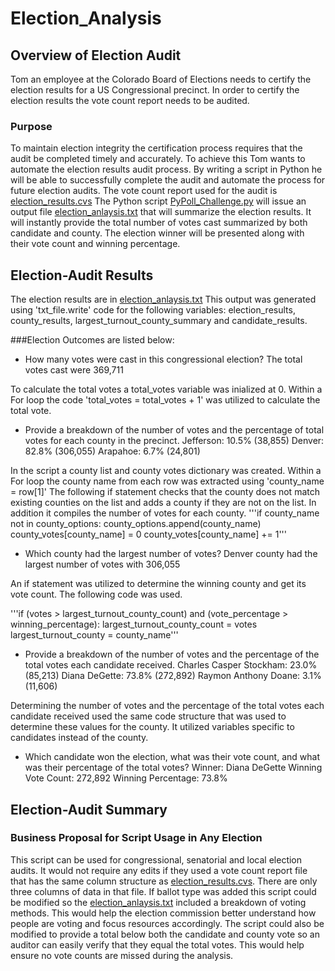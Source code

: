 # Election_Analysis

## Overview of Election Audit
Tom an employee at the Colorado Board of Elections needs to certify the election results for a US Congressional precinct.
In order to certify the election results the vote count report needs to be audited.

### Purpose
To maintain election integrity the certification process requires that the audit be completed timely and accurately.
To achieve this Tom wants to automate the election results audit process.
By writing a script in Python he will be able to successfully complete the audit and automate the process for future election audits.
The vote count report used for the audit is [election_results.cvs](Resources/election_results.csv)
The Python script [PyPoll_Challenge.py](PyPoll_Challenge.py) will issue an output file [election_anlaysis.txt](Analysis/election_anlaysis.txt) that will summarize the election results.
It will instantly provide the total number of votes cast summarized by both candidate and county.
The election winner will be presented along with their vote count and winning percentage.

## Election-Audit Results
The election results are in [election_anlaysis.txt](Analysis/election_anlaysis.txt)
This output was generated using 'txt_file.write' code for the following variables: election_results, county_results, largest_turnout_county_summary and candidate_results.

###Election Outcomes are listed below:
- How many votes were cast in this congressional election?
The total votes cast were 369,711

To calculate the total votes a total_votes variable was inialized at 0.
Within a For loop the code 'total_votes = total_votes + 1' was utilized to calculate the total vote.

- Provide a breakdown of the number of votes and the percentage of total votes for each county in the precinct.
Jefferson: 10.5% (38,855)
Denver: 82.8% (306,055)
Arapahoe: 6.7% (24,801)

In the script a county list and county votes dictionary was created.
Within a For loop the county name from each row was extracted using 'county_name = row[1]'
The following if statement checks that the county does not match existing counties on the list and adds a county if they are not on the list.
In addition it compiles the number of votes for each county.
'''if county_name not in county_options:
	county_options.append(county_name)
	county_votes[county_name] = 0
	county_votes[county_name] += 1'''

- Which county had the largest number of votes?
Denver county had the largest number of votes with 306,055

An if statement was utilized to determine the winning county and get its vote count.
The following code was used.

'''if (votes > largest_turnout_county_count) and (vote_percentage > winning_percentage):
            largest_turnout_county_count = votes                
            largest_turnout_county = county_name'''

- Provide a breakdown of the number of votes and the percentage of the total votes each candidate received.
Charles Casper Stockham: 23.0% (85,213)
Diana DeGette: 73.8% (272,892)
Raymon Anthony Doane: 3.1% (11,606)

Determining the number of votes and the percentage of the total votes each candidate received used the same code structure that was used to determine these values for the county.
It utilized variables specific to candidates instead of the county.

- Which candidate won the election, what was their vote count, and what was their percentage of the total votes?
Winner: Diana DeGette
Winning Vote Count: 272,892
Winning Percentage: 73.8%


## Election-Audit Summary

### Business Proposal for Script Usage in Any Election
This script can be used for congressional, senatorial and local election audits.
It would not require any edits if they used a vote count report file that has the same column structure as [election_results.cvs](Resources/election_results.csv).
There are only three columns of data in that file.
If ballot type was added this script could be modified so the [election_anlaysis.txt](Analysis/election_anlaysis.txt) included a breakdown of voting methods.
This would help the election commission better understand how people are voting and focus resources accordingly.
The script could also be modified to provide a total below both the candidate and county vote so an auditor can easily verify that they equal the total votes.
This would help ensure no vote counts are missed during the analysis.



